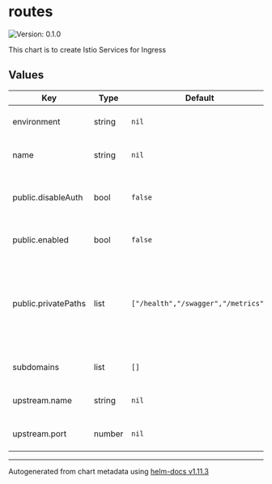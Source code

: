 # routes

![Version: 0.1.0](https://img.shields.io/badge/Version-0.1.0-informational?style=flat-square)

This chart is to create Istio Services for Ingress

## Values

| Key | Type | Default | Description |
|-----|------|---------|-------------|
| environment | string | `nil` | short environment name |
| name | string | `nil` | Full Name of the Application |
| public.disableAuth | bool | `false` | If `true`, Istio will not check for `authorization` header |
| public.enabled | bool | `false` | If `true`, the URL is exposed |
| public.privatePaths | list | `["/health","/swagger","/metrics"]` | list(string) These paths will be private. A separate virtualService and Gateway will be created. |
| subdomains | list | `[]` | list(string) List of subdomains |
| upstream.name | string | `nil` | Name of the Upstream Service |
| upstream.port | number | `nil` | Port of the Upstream Service |

----------------------------------------------
Autogenerated from chart metadata using [helm-docs v1.11.3](https://github.com/norwoodj/helm-docs/releases/v1.11.3)
